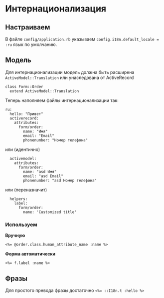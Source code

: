# Интернационализация

## Настраиваем

В файле `config/application.rb` указываем `config.i18n.default_locale = :ru` язык по умолчанию.

## Модель

Для интернационализации модель должна быть расширена `ActiveModel::Translation` или унаследована от ActiveRecord

```
class Form::Order
  extend ActiveModel::Translation
```

Теперь наполняем файлы интернационализации так:


```
ru:
  hello: "Привет"
  activerecord:
    attributes:
      form/order:
        name: "Имя"
        email: "Email"
        phonenumber: "Номер телефона"
```

или (идентично)

```
  activemodel:
    attributes:
      form/order:
        name: "asd Имя"
        email: "asd Email"
        phonenumber: "asd Номер телефона"
```

или (переназначит)

```
  helpers:
    label:
      form/order:
        name: 'Customized title'
```

### Используем

__Вручную__

`<%= @order.class.human_attribute_name :name %>`

__Форма автоматически__

`<%= f.label :name %>`

## Фразы

Для простого превода фразы достаточно `<%= ::I18n.t :hello %>`

